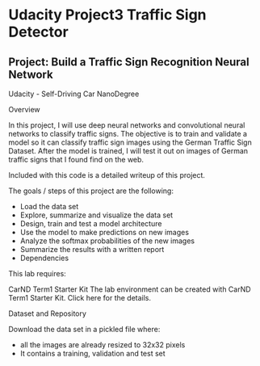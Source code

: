 # Udacity Project3 Traffic Sign Detector

## Project: Build a Traffic Sign Recognition Neural Network

Udacity - Self-Driving Car NanoDegree

Overview

In this project, I will use deep neural networks and convolutional neural networks to classify traffic signs. The objective is to train and validate a model so it can classify traffic sign images using the German Traffic Sign Dataset. After the model is trained, I will test it out on images of German traffic signs that I found find on the web.

Included with this code is a detailed writeup of this project. 

The goals / steps of this project are the following:

* Load the data set
* Explore, summarize and visualize the data set
* Design, train and test a model architecture
* Use the model to make predictions on new images
* Analyze the softmax probabilities of the new images
* Summarize the results with a written report
* Dependencies

This lab requires:

CarND Term1 Starter Kit
The lab environment can be created with CarND Term1 Starter Kit. Click here for the details.

Dataset and Repository

Download the data set in a pickled file where:

* all the images are already resized to 32x32 pixels
* It contains a training, validation and test set
